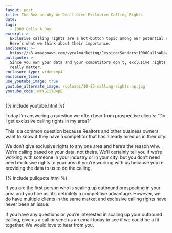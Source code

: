 ```yaml
---
layout: post
title: The Reason Why We Don’t Give Exclusive Calling Rights
date:
tags:
  - 1000 Calls A Day
excerpt: >-
  Exclusive calling rights are a hot-button topic among our potential customers.
  Here’s what we think about their importance.
enclosure: >-
  https://s3.amazonaws.com/vyralmarketing/Jessica+Sanders+1000CallsADay/1000+Calls+A+Day-+Exclusive+Calling+Rights.mp4
pullquote: >-
  Since you own your data and your competitors don’t, exclusive rights don’t
  really matter.
enclosure_type: video/mp4
enclosure_time:
use_youtube_image: true
youtube_alternate_image: /uploads/10-23-calling-rights-np.jpg
youtube_code: MYYGIilQ4pE
---
```


{% include youtube.html %}

Today I’m answering a question we often hear from prospective clients: “Do I get exclusive calling rights in my area?”

This is a common question because Realtors and other business owners want to know if they have a competitor that has already hired us in their city.

We don’t give exclusive rights to any one area and here’s the reason why. We’re calling based on your data, not theirs. We’ll certainly tell you if we’re working with someone in your industry or in your city, but you don’t need need exclusive rights to your area if you’re working with us because you’re providing the data to us to do the calling.

{% include pullquote.html %}

If you are the first person who is scaling up outbound prospecting in your area and you hire us, it’s definitely a competitive advantage. However, we do have multiple clients in the same market and exclusive calling rights have never been an issue.

If you have any questions or you’re interested in scaling up your outbound calling, give us a call or send us an email today to see if we could be a fit together. We would love to hear from you.